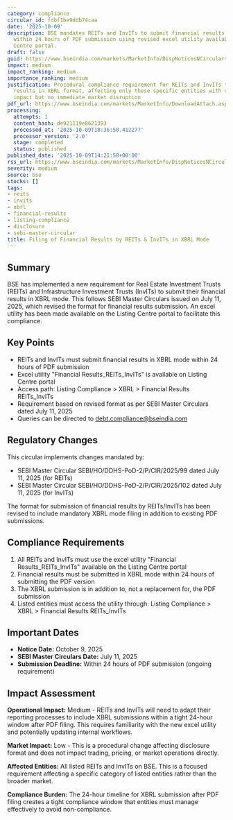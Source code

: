 ```yaml
---
category: compliance
circular_id: fdbf1be9ddb74caa
date: '2025-10-09'
description: BSE mandates REITs and InvITs to submit financial results in XBRL mode
  within 24 hours of PDF submission using revised excel utility available on Listing
  Centre portal.
draft: false
guid: https://www.bseindia.com/markets/MarketInfo/DispNoticesNCirculars.aspx?Noticeid={52AC584C-F10B-4782-A7ED-7E50FACDEC0B}&noticeno=20251009-62&dt=10/09/2025&icount=62&totcount=72&flag=0
impact: medium
impact_ranking: medium
importance_ranking: medium
justification: Procedural compliance requirement for REITs and InvITs to submit financial
  results in XBRL format, affecting only these specific entities with operational
  impact but no immediate market disruption
pdf_url: https://www.bseindia.com/markets/MarketInfo/DownloadAttach.aspx?id=20251009-62&attachedId=
processing:
  attempts: 1
  content_hash: de921119e8621393
  processed_at: '2025-10-09T18:36:50.412277'
  processor_version: '2.0'
  stage: completed
  status: published
published_date: '2025-10-09T14:21:58+00:00'
rss_url: https://www.bseindia.com/markets/MarketInfo/DispNoticesNCirculars.aspx?Noticeid={52AC584C-F10B-4782-A7ED-7E50FACDEC0B}&noticeno=20251009-62&dt=10/09/2025&icount=62&totcount=72&flag=0
severity: medium
source: bse
stocks: []
tags:
- reits
- invits
- xbrl
- financial-results
- listing-compliance
- disclosure
- sebi-master-circular
title: Filing of Financial Results by REITs & InvITs in XBRL Mode
---
```


## Summary

BSE has implemented a new requirement for Real Estate Investment Trusts (REITs) and Infrastructure Investment Trusts (InvITs) to submit their financial results in XBRL mode. This follows SEBI Master Circulars issued on July 11, 2025, which revised the format for financial results submission. An excel utility has been made available on the Listing Centre portal to facilitate this compliance.

## Key Points

- REITs and InvITs must submit financial results in XBRL mode within 24 hours of PDF submission
- Excel utility "Financial Results_REITs_InvITs" is available on Listing Centre portal
- Access path: Listing Compliance > XBRL > Financial Results REITs_InvITs
- Requirement based on revised format as per SEBI Master Circulars dated July 11, 2025
- Queries can be directed to debt.compliance@bseindia.com

## Regulatory Changes

This circular implements changes mandated by:
- SEBI Master Circular SEBI/HO/DDHS-PoD-2/P/CIR/2025/99 dated July 11, 2025 (for REITs)
- SEBI Master Circular SEBI/HO/DDHS-PoD-2/P/CIR/2025/102 dated July 11, 2025 (for InvITs)

The format for submission of financial results by REITs/InvITs has been revised to include mandatory XBRL mode filing in addition to existing PDF submissions.

## Compliance Requirements

1. All REITs and InvITs must use the excel utility "Financial Results_REITs_InvITs" available on the Listing Centre portal
2. Financial results must be submitted in XBRL mode within 24 hours of submitting the PDF version
3. The XBRL submission is in addition to, not a replacement for, the PDF submission
4. Listed entities must access the utility through: Listing Compliance > XBRL > Financial Results REITs_InvITs

## Important Dates

- **Notice Date:** October 9, 2025
- **SEBI Master Circulars Date:** July 11, 2025
- **Submission Deadline:** Within 24 hours of PDF submission (ongoing requirement)

## Impact Assessment

**Operational Impact:** Medium - REITs and InvITs will need to adapt their reporting processes to include XBRL submissions within a tight 24-hour window after PDF filing. This requires familiarity with the new excel utility and potentially updating internal workflows.

**Market Impact:** Low - This is a procedural change affecting disclosure format and does not impact trading, pricing, or market operations directly.

**Affected Entities:** All listed REITs and InvITs on BSE. This is a focused requirement affecting a specific category of listed entities rather than the broader market.

**Compliance Burden:** The 24-hour timeline for XBRL submission after PDF filing creates a tight compliance window that entities must manage effectively to avoid non-compliance.